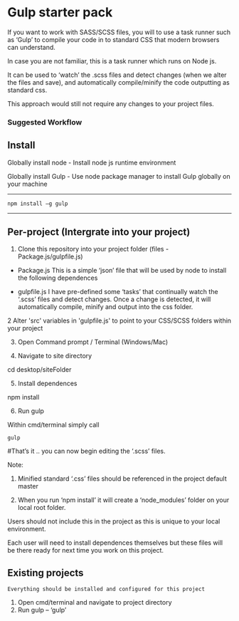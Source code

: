 # Gulp starter pack

If you want to work with SASS/SCSS files, you will to use a task runner such as ‘Gulp’ to compile your code in to standard CSS that modern browsers can understand.

In case you are not familiar, this is a task runner which runs on Node js.

It can be used to ‘watch’ the .scss files and detect changes (when we alter the files and save), and automatically compile/minify the code outputting as standard css.

This approach would still not require any changes to your project files.

### Suggested Workflow

## Install

Globally install node - Install node js runtime environment

Globally install Gulp - Use node package manager to install Gulp globally on your machine

---
	npm install –g gulp
---

## Per-project (Intergrate into your project)

1. Clone this repository into your project folder (files - Package.js/gulpfile.js)

-	Package.js
This is a simple ‘json’ file that will be used by node to install the following dependences

-	gulpfile.js
I have pre-defined some ‘tasks’ that continually watch the ‘.scss’ files and detect changes. Once a change is detected, it will automatically compile, minify and output into the css folder.

2 Alter 'src' variables in 'gulpfile.js' to point to your CSS/SCSS folders within your project

3.	Open Command prompt / Terminal (Windows/Mac)

4.	Navigate to site directory 

cd desktop/siteFolder

5.	Install dependences 

npm install 
	
6.	Run gulp

Within cmd/terminal simply call

	gulp


#That’s it .. you can now begin editing the ‘.scss’ files.

Note: 
1.	Minified standard ‘.css’ files should be referenced in the project default master 

2.	When you run ‘npm install’ it will create a ‘node_modules’ folder on your local root folder.

Users should not include this in the project as this is unique to your local environment.

Each user will need to install dependences themselves but these files will be there ready for next time you work on this project.


## Existing projects

	Everything should be installed and configured for this project

1.	Open cmd/terminal and navigate to project directory 
2.	Run gulp – ‘gulp’
